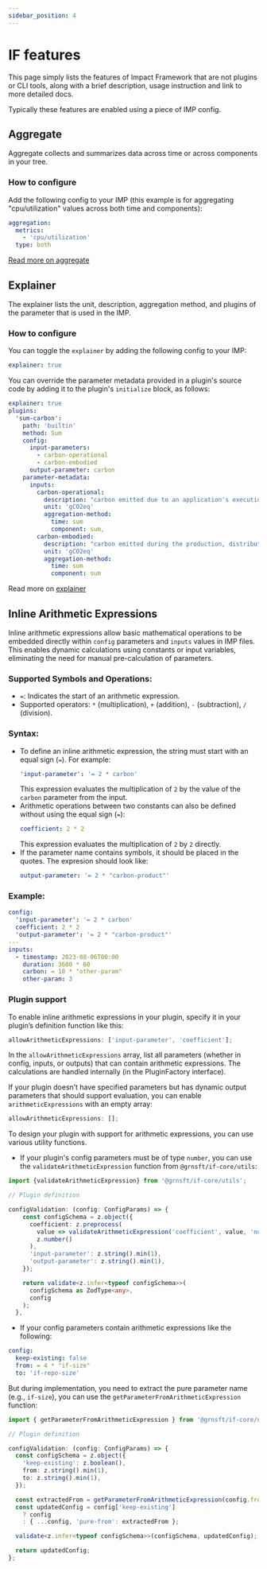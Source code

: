 ```yaml
---
sidebar_position: 4
---
```


# IF features

This page simply lists the features of Impact Framework that are not plugins or CLI tools, along with a brief description, usage instruction and link to more detailed docs.

Typically these features are enabled using a piece of IMP config.

## Aggregate

Aggregate collects and summarizes data across time or across components in your tree.

### How to configure

Add the following config to your IMP (this example is for aggregating "cpu/utilization" values across both time and components):

```yaml
aggregation:
  metrics:
    - 'cpu/utilization'
  type: both
```

[Read more on aggregate](../major-concepts/aggregation.md)

## Explainer

The explainer lists the unit, description, aggregation method, and plugins of the parameter that is used in the IMP.

### How to configure

You can toggle the `explainer` by adding the following config to your IMP:

```yaml
explainer: true
```

You can override the parameter metadata provided in a plugin's source code by adding it to the plugin's `initialize` block, as follows:

```yaml
explainer: true
plugins:
  'sum-carbon':
    path: 'builtin'
    method: Sum
    config:
      input-parameters:
        - carbon-operational
        - carbon-embodied
      output-parameter: carbon
    parameter-metadata:
      inputs:
        carbon-operational:
          description: "carbon emitted due to an application's execution"
          unit: 'gCO2eq'
          aggregation-method:
            time: sum
            component: sum,
        carbon-embodied:
          description: "carbon emitted during the production, distribution and disposal of a hardware component, scaled by the fraction of the component's lifespan being allocated to the application under investigation"
          unit: 'gCO2eq'
          aggregation-method:
            time: sum
            component: sum
```

Read more on [explainer](../users/how-to-use-the-explain-feature.md)

## Inline Arithmetic Expressions

Inline arithmetic expressions allow basic mathematical operations to be embedded directly within `config` parameters and `inputs` values in IMP files. This enables dynamic calculations using constants or input variables, eliminating the need for manual pre-calculation of parameters.

### Supported Symbols and Operations:

- `=`: Indicates the start of an arithmetic expression.
- Supported operators: `*` (multiplication), `+` (addition), `-` (subtraction), `/` (division).

### Syntax:

- To define an inline arithmetic expression, the string must start with an equal sign (`=`). For example:
  ```yaml
  'input-parameter': '= 2 * carbon'
  ```
  This expression evaluates the multiplication of `2` by the value of the `carbon` parameter from the input.
- Arithmetic operations between two constants can also be defined without using the equal sign (`=`):
  ```yaml
  coefficient: 2 * 2
  ```
  This expression evaluates the multiplication of `2` by `2` directly.
- If the parameter name contains symbols, it should be placed in the quotes. The expresion should look like:
  ```yaml
  output-parameter: '= 2 * "carbon-product"'
  ```

### Example:

```yaml
config:
  'input-parameter': '= 2 * carbon'
  coefficient: 2 * 2
  'output-parameter': '= 2 * "carbon-product"'
---
inputs:
  - timestamp: 2023-08-06T00:00
    duration: 3600 * 60
    carbon: = 10 * "other-param"
    other-param: 3
```

### Plugin support

To enable inline arithmetic expressions in your plugin, specify it in your plugin’s definition function like this:

```ts
allowArithmeticExpressions: ['input-parameter', 'coefficient'];
```

In the `allowArithmeticExpressions` array, list all parameters (whether in config, inputs, or outputs) that can contain arithmetic expressions. The calculations are handled internally (in the PluginFactory interface).

If your plugin doesn’t have specified parameters but has dynamic output parameters that should support evaluation, you can enable `arithmeticExpressions` with an empty array:

```ts
allowArithmeticExpressions: [];
```

To design your plugin with support for arithmetic expressions, you can use various utility functions.

- If your plugin's config parameters must be of type `number`, you can use the `validateArithmeticExpression` function from `@grnsft/if-core/utils`:

```ts
import {validateArithmeticExpression} from '@grnsft/if-core/utils';

// Plugin definition

configValidation: (config: ConfigParams) => {
    const configSchema = z.object({
      coefficient: z.preprocess(
        value => validateArithmeticExpression('coefficient', value, 'number'),
        z.number()
      ),
      'input-parameter': z.string().min(1),
      'output-parameter': z.string().min(1),
    });

    return validate<z.infer<typeof configSchema>>(
      configSchema as ZodType<any>,
      config
    );
  },
```

- If your config parameters contain arithmetic expressions like the following:

```yaml
config:
  keep-existing: false
  from: = 4 * "if-size"
  to: 'if-repo-size'
```

But during implementation, you need to extract the pure parameter name (e.g., `if-size`), you can use the `getParameterFromArithmeticExpression` function:

```ts
import { getParameterFromArithmeticExpression } from '@grnsft/if-core/utils';

// Plugin definition

configValidation: (config: ConfigParams) => {
  const configSchema = z.object({
    'keep-existing': z.boolean(),
    from: z.string().min(1),
    to: z.string().min(1),
  });

  const extractedFrom = getParameterFromArithmeticExpression(config.from);
  const updatedConfig = config['keep-existing']
    ? config
    : { ...config, 'pure-from': extractedFrom };

  validate<z.infer<typeof configSchema>>(configSchema, updatedConfig);

  return updatedConfig;
};
```
